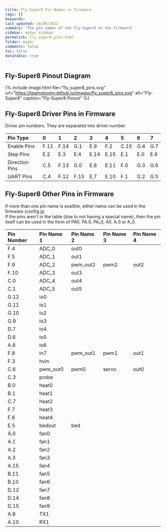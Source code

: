 ```yaml
---
title: Fly-Super8 Pin Names in Firmware
tags: []
keywords: 
last_updated: 19/09/2021
summary: "The pin names of the Fly-Super8 in the firmware"
sidebar: mydoc_sidebar
permalink: fly_super8_pins.html
folder: mydoc
comments: false
toc: false
datatable: true
---
```


## Fly-Super8 Pinout Diagram

{% include image.html file="fly_super8_pins.svg" url="https://teamgloomy.github.io/images/fly_super8_pins.svg" alt="Fly-Super8" caption="Fly-Super8 Pinout" %}

## Fly-Super8 Driver Pins in Firmware

Driver pin numbers. They are separated into driver number.

<div class="datatable-begin"></div>

|Pin Type|0|1|2|3|4|5|6|7|
| :------------- |:-------------|:-------------|:-------------|:-------------|:-------------|:-------------|:-------------|:-------------|
|Enable Pins|F.11|F.14|G.1|E.9|F.2|C.15|G.4|G.7|
|Step Pins|E.2|E.3|E.4|E.14|E.15|E.1|E.0|E.6|
|Direction Pins|C.5|F.13|G.0|E.8|E.11|F.0|G.3|G.6|
|UART Pins|C.4|F.12|F.15|E.7|E.10|F.1|G.2|G.5|

<div class="datatable-end"></div>

## Fly-Super8 Other Pins in Firmware 

If more than one pin name is availble, either name can be used in the firmware (config.g).  
If the pins aren't in the table (due to not having a special name), then the pin itself can be used in the form of PA0, PA.0, PA_0, A0, A.0 or A_0.  

<div class="datatable-begin"></div>

|Pin Number|Pin Name 1|Pin Name 2|Pin Name 3|Pin Name 4|
| :------------- |:-------------|:-------------|:-------------|:-------------|
|F.4|ADC_0|out0|||
|F.5|ADC_1|out1|||
|F.9|ADC_2|pwm_out2|pwm2|out2|
|F.10|ADC_3|out3|||
|C.0|ADC_4|out4|||
|C.1|ADC_5|out5|||
|G.12|io0||||
|G.11|io1||||
|G.10|io2||||
|G.9|io3||||
|D.7|io4||||
|D.6|io5||||
|A.8|io6||||
|F.8|in7|pwm_out1|pwm1|out1|
|F.3|hvin||||
|C.6|pwm_out0|pwm0|servo|out0|
|C.3|probe||||
|B.0|heat0||||
|B.1|heat1||||
|C.7|heat2||||
|F.7|heat3||||
|F.6|heat4||||
|E.5|bedout|bed|||
|A.0|fan0||||
|A.1|fan1||||
|A.2|fan2||||
|A.3|fan3||||
|A.15|fan4||||
|B.11|fan5||||
|B.10|fan6||||
|D.12|fan7||||
|D.14|fan8||||
|D.15|fan9||||
|A.9|TX1||||
|A.10|RX1||||

<div class="datatable-end"></div>